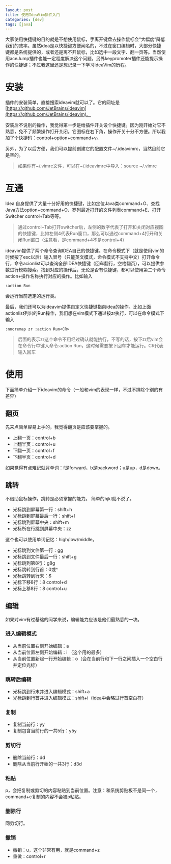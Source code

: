 ```yaml
---
layout: post
title: 使用IdeaVim插件入门
categories: [dev]
tags: [java]
---
```

大家使用快捷键的目的就是不想使用鼠标，手离开键盘去操作鼠标会“大幅度”降低我们的效率。虽然idea是以快捷键方便闻名的，不过在窗口编辑时，大部分快捷键都是系统提供的，或者还是离不开鼠标，比如选中一段文字、翻一页等。当然使用aceJump插件也能一定程度解决这个问题，另外keypromoter插件还能提示操作的快捷键；不过我这里还是想记录一下学习IdeaVim的历程。


# 安装
插件的安装简单，直接搜索ideavim就可以了。它的网址是[https://github.com/JetBrains/ideavim](https://github.com/JetBrains/ideavim)。

安装后不说别的操作，我觉得第一步是给插件开关设个快捷键。因为刚开始对它不熟悉，免不了频繁操作打开关闭。它图标在右下角，操作开关十分不方便。所以我加了个快捷码：control+option+command+v。

另外，为了以后方便，我们可以提前创建它的配置文件~/.ideavimrc，当然目前它是空的。

> 如果你有~/.vimrc文件，可以在~/.ideavimrc中导入：source ~/.vimrc

# 互通
Idea 自身提供了大量十分好用的快捷键，比如定位Java类command+O、查找Java方法option+command+O、罗列最近打开的文件列表command+E、打开Switcher control+Tab等等。

> 通过control+Tab打开switcher后，左侧的数字代表了打开和关闭对应视图的快捷键，比如左侧4代表Run窗口，那么可以通过command+4打开和关闭Run窗口（注意看，是command+4不是control+4）

ideavim提供了两个命令查询IDEA自己的快捷键。在命令模式下（就是使用vim的时候按了esc以后）输入冒号（只能英文模式，命令模式不支持中文）打开命令行，命令acionlist可以查询全部IDEA快捷键（回车翻行，空格翻页），可以提供参数进行模糊搜索。找到对应的操作后，无论是否有快捷键，都可以使用第二个命令action+操作名称执行对应的操作。比如输入
```
:action Run
```
会运行当前选定的运行类。

最后，我们还可以为ideavim提供自定义快捷键指向idea的操作。比如上面actionlist列出的Run操作，我们想在vim模式下通过按zr执行，可以在命令模式下输入
```
:nnoremap zr :action Run<CR>
```
> 后面的<CR>表示zr这个命令不用经过确认就能执行，不写的话，按下zr后vim会在命令行中键入命令:action Run，这时候需要按下回车才能运行。CR代表输入回车

# 使用
下面简单介绍一下ideavim的命令（一般和vim的表现一样，不过不排除个别的有差异）

## 翻页
先来点简单容易上手的，我觉得翻页是应该要掌握的。

 - 上翻一页：control+b
 - 上翻半页：control+u
 - 下翻一页：control+f
 - 下翻半页：control+d

如果觉得有点难记就背单词：f是forward，b是backword；u是up，d是down。

## 跳转
不借助鼠标操作，跳转是必须掌握的能力。
简单的hjkl就不说了。

 - 光标跳到屏幕第一行：shift+h
 - 光标跳到屏幕最后一行：shift+l
 - 光标跳到屏幕中央：shift+m
 - 光标所在行跳到屏幕中央：zz

这个也可以使用单词记忆：high/low/middle。

 - 光标跳到文件第一行：gg
 - 光标跳到文件最后一行：shift+g
 - 光标跳到第8行：g8g
 - 光标跳转到行首：0或^
 - 光标跳转到行末：$
 - 光标下移8行：8 control+d
 - 光标上移8行：8 control+u

## 编辑
如果对vim有过基础的同学来说，编辑能力应该是他们最熟悉的一块。

### 进入编辑模式
 - 从当前位置右侧开始编辑：a
 - 从当前位置左侧开始编辑：i （这个用的最多）
 - 从当前位置新起一行开始编辑：o（会在当前行和下一行之间插入一个空白行并定位光标）

### 跳转后编辑
 - 光标跳到行末并进入编辑模式：shift+a
 - 光标跳到行首并进入编辑模式：shift+i（idea中会略过行首空白符）
  
### 复制
 - 复制当前行：yy
 - 复制包含当前行的一共5行：y5y


### 剪切行
 - 删除当前行：dd
 - 删除从当前行开始的一共3行：d3d

### 粘贴
p，会把复制或剪切的内容粘贴到当前位置。注意：和系统剪贴板不是同一个，command+c复制的内容不会被p粘贴。

### 删除行
同剪切行。

### 撤销
- 撤销：u，这个非常有用，就是command+z
- 重做：control+r
